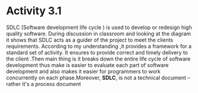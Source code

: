 # Activity 3.1

SDLC \(Software development life cycle \) is used to develop or redesign high quality software. During discussion in classroom and looking at the diagram it shows that SDLC acts as a guider of the  project  to meet the clients requirements. According to my understanding ,it provides a framework for a standard set of activity. It ensures to provide correct and timely delivery to the client .Then main thing is it breaks down the entire life cycle of software development thus make is easier to evaluate each part of software development and also makes it easier for programmers to work concurrently on each phase.Moreover, **SDLC**, is not a technical document – rather it's a process document

